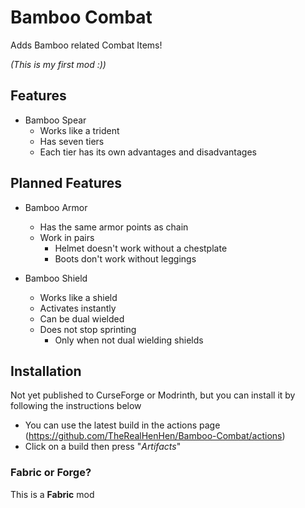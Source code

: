 # Bamboo Combat

Adds Bamboo related Combat Items!

*(This is my first mod :))*

## Features

* Bamboo Spear
  - Works like a trident
  - Has seven tiers
  - Each tier has its own advantages and disadvantages

## Planned Features

* Bamboo Armor
  - Has the same armor points as chain
  - Work in pairs
    - Helmet doesn't work without a chestplate
    - Boots don't work without leggings

* Bamboo Shield
  - Works like a shield
  - Activates instantly
  - Can be dual wielded
  - Does not stop sprinting
    - Only when not dual wielding shields 

## Installation

Not yet published to CurseForge or Modrinth, but you can install it by following the instructions below

  - You can use the latest build in the actions page (https://github.com/TheRealHenHen/Bamboo-Combat/actions)
  - Click on a build then press "_Artifacts_"

### Fabric or Forge?
This is a **Fabric** mod
